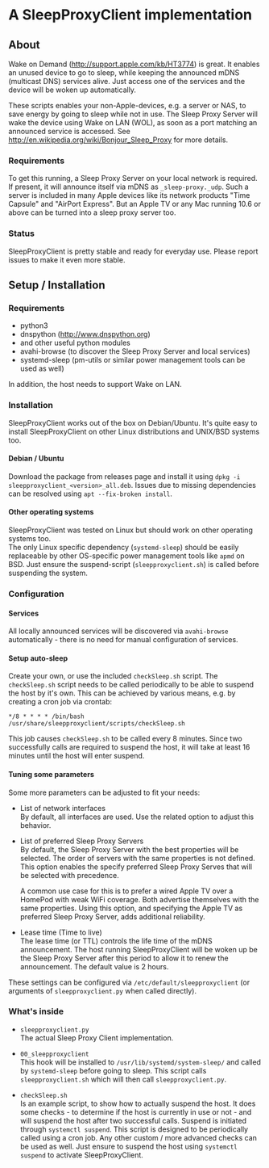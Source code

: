 # A SleepProxyClient implementation

## About
Wake on Demand (http://support.apple.com/kb/HT3774) is great.
It enables an unused device to go to sleep, while keeping the announced mDNS (multicast DNS) services alive.
Just access one of the services and the device will be woken up automatically.

These scripts enables your non-Apple-devices, e.g. a server or NAS, to save energy by going to sleep while not in use.
The Sleep Proxy Server will wake the device using Wake on LAN (WOL), as soon as a port matching an announced service is accessed. See http://en.wikipedia.org/wiki/Bonjour_Sleep_Proxy for more details.

### Requirements
To get this running, a Sleep Proxy Server on your local network is required. If present, it will announce itself via mDNS as `_sleep-proxy._udp`. 
Such a server is included in many Apple devices like its network products "Time Capsule" and "AirPort Express". But an Apple TV or any Mac running 10.6 or above can be turned into a sleep proxy server too. 

### Status
SleepProxyClient is pretty stable and ready for everyday use.
Please report issues to make it even more stable.


## Setup / Installation
### Requirements

 - python3
 - dnspython (http://www.dnspython.org)
 - and other useful python modules
 - avahi-browse (to discover the Sleep Proxy Server and local services)
 - systemd-sleep (pm-utils or similar power management tools can be used as well)

In addition, the host needs to support Wake on LAN.

### Installation
SleepProxyClient works out of the box on Debian/Ubuntu.
It's quite easy to install SleepProxyClient on other Linux distributions and UNIX/BSD systems too.

#### Debian / Ubuntu
Download the package from releases page and install it using `dpkg -i sleepproxyclient_<version>_all.deb`.
Issues due to missing dependencies can be resolved using `apt --fix-broken install`.

#### Other operating systems
SleepProxyClient was tested on Linux but should work on other operating systems too.  
The only Linux specific dependency (`systemd-sleep`) should be easily replaceable by other OS-specific power management tools like `apmd` on BSD.
Just ensure the suspend-script (`sleepproxyclient.sh`) is called before suspending the system.

### Configuration
#### Services
All locally announced services will be discovered via `avahi-browse` automatically - there is no need for manual configuration of services.

#### Setup auto-sleep
Create your own, or use the included `checkSleep.sh` script.
The `checkSleep.sh` script needs to be called periodically to be able to suspend the host by it's own.
This can be achieved by various means, e.g. by creating a cron job via crontab:
```
*/8 * * * * /bin/bash /usr/share/sleepproxyclient/scripts/checkSleep.sh
```

This job causes `checkSleep.sh` to be called every 8 minutes. Since two successfully calls are required to suspend the host, it will take at least 16 minutes until the host will enter suspend.

#### Tuning some parameters
Some more parameters can be adjusted to fit your needs:

- List of network interfaces  
	By default, all interfaces are used. Use the related option to adjust this behavior.

- List of preferred Sleep Proxy Servers  
  By default, the Sleep Proxy Server with the best properties will be selected. The order of servers with the same properties is not defined. This option enables the specify preferred Sleep Proxy Serves that will be selected with precedence.
  
  A common use case for this is to prefer a wired Apple TV over a HomePod with weak WiFi coverage. Both advertise themselves with the same properties. Using this option, and specifying the Apple TV as preferred Sleep Proxy Server, adds additional reliability.

- Lease time (Time to live)  
	The lease time (or TTL) controls the life time of the mDNS announcement. The host running SleepProxyClient will be woken up be the Sleep Proxy Server after this period to allow it to renew the announcement. The default value is 2 hours.

These settings can be configured via `/etc/default/sleepproxyclient` (or arguments of `sleepproxyclient.py` when called directly).
	
### What's inside

- `sleepproxyclient.py`  
  The actual Sleep Proxy Client implementation.

- `00_sleepproxyclient`    
	This hook will be installed to `/usr/lib/systemd/system-sleep/` and called by `systemd-sleep` before going to sleep. This script calls `sleepproxyclient.sh` which will then call `sleepproxyclient.py`.

- `checkSleep.sh`   
  Is an example script, to show how to actually suspend the host. It does some checks - to determine if the host is currently in use or not - and will suspend the host after two successful calls. Suspend is initiated through `systemctl suspend`. This script is designed to be periodically called using a cron job.
  Any other custom / more advanced checks can be used as well. Just ensure to suspend the host using `systemctl suspend` to activate SleepProxyClient.
